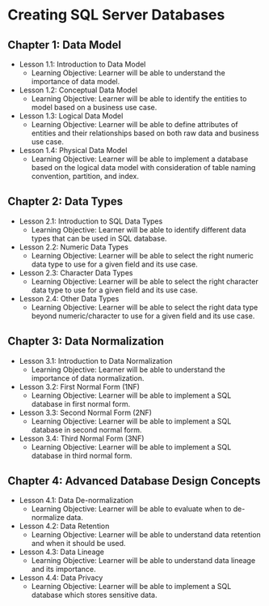 # Creating SQL Server Databases

## Chapter 1: Data Model
* Lesson 1.1: Introduction to Data Model
  * Learning Objective: Learner will be able to understand the importance of data model.
* Lesson 1.2: Conceptual Data Model
  * Learning Objective: Learner will be able to identify the entities to model based on a business use case.
* Lesson 1.3: Logical Data Model
  * Learning Objective: Learner will be able to define attributes of entities and their relationships based on both raw data and business use case.
* Lesson 1.4: Physical Data Model
  * Learning Objective: Learner will be able to implement a database based on the logical data model with consideration of table naming convention, partition, and index.

## Chapter 2: Data Types
* Lesson 2.1: Introduction to SQL Data Types
  * Learning Objective: Learner will be able to identify different data types that can be used in SQL database.
* Lesson 2.2: Numeric Data Types
  * Learning Objective: Learner will be able to select the right numeric data type to use for a given field and its use case.
* Lesson 2.3: Character Data Types
  * Learning Objective: Learner will be able to select the right character data type to use for a given field and its use case.
* Lesson 2.4: Other Data Types
  * Learning Objective: Learner will be able to select the right data type beyond numeric/character to use for a given field and its use case.

## Chapter 3: Data Normalization
* Lesson 3.1: Introduction to Data Normalization
  * Learning Objective: Learner will be able to understand the importance of data normalization.
* Lesson 3.2: First Normal Form (1NF)
  * Learning Objective: Learner will be able to implement a SQL database in first normal form.
* Lesson 3.3: Second Normal Form (2NF)
  * Learning Objective: Learner will be able to implement a SQL database in second normal form.
* Lesson 3.4: Third Normal Form (3NF)
  * Learning Objective: Learner will be able to implement a SQL database in third normal form.

## Chapter 4: Advanced Database Design Concepts
* Lesson 4.1: Data De-normalization
  * Learning Objective: Learner will be able to evaluate when to de-normalize data.
* Lesson 4.2: Data Retention
  * Learning Objective: Learner will be able to understand data retention and when it should be used.
* Lesson 4.3: Data Lineage
  * Learning Objective: Learner will be able to understand data lineage and its importance.
* Lesson 4.4: Data Privacy
  * Learning Objective: Learner will be able to implement a SQL database which stores sensitive data.
